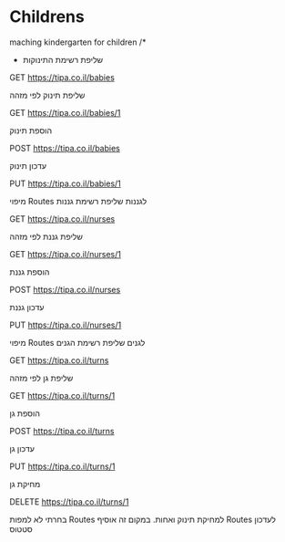 # Childrens
maching kindergarten for children
/*
 * שליפת רשימת התינוקות

GET https://tipa.co.il/babies

שליפת תינוק לפי מזהה

GET https://tipa.co.il/babies/1

הוספת תינוק

POST https://tipa.co.il/babies

עדכון תינוק

PUT https://tipa.co.il/babies/1

מיפוי Routes לגננות
שליפת רשימת גננות

GET https://tipa.co.il/nurses

שליפת גננת לפי מזהה

GET https://tipa.co.il/nurses/1

הוספת גננת

POST https://tipa.co.il/nurses

עדכון גננת

PUT https://tipa.co.il/nurses/1

מיפוי Routes לגנים
שליפת רשימת הגנים

GET https://tipa.co.il/turns

שליפת גן לפי מזהה

GET https://tipa.co.il/turns/1

הוספת גן

POST https://tipa.co.il/turns

עדכון גן

PUT https://tipa.co.il/turns/1

מחיקת גן

DELETE https://tipa.co.il/turns/1

בחרתי לא למפות Routes למחיקת תינוק ואחות. במקום זה אוסיף Routes לעדכון סטטוס



